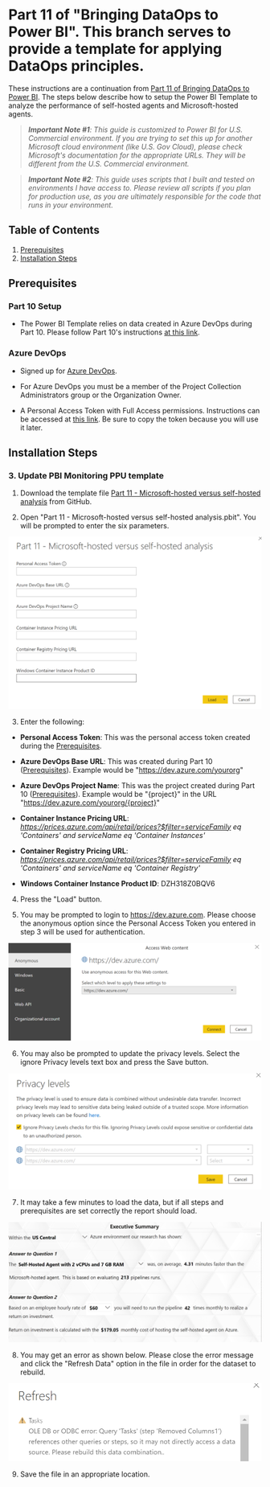 # Part 11 of "Bringing DataOps to Power BI". This branch serves to provide a template for applying DataOps principles.

These instructions are a continuation from <a href="https://www.kerski.tech/bringing-dataops-to-power-bi-part11/" target="_blank">Part 11 of Bringing DataOps to Power BI</a>.  The steps below describe how to setup the Power BI Template to analyze the performance of self-hosted agents and Microsoft-hosted agents.

> ***Important Note #1**: This guide is customized to Power BI for U.S. Commercial environment. If you are trying to set this up for another Microsoft cloud environment (like U.S. Gov Cloud), please check Microsoft's documentation for the appropriate URLs. They will be different from the U.S. Commercial environment.*

> ***Important Note #2**: This guide uses scripts that I built and tested on environments I have access to. Please review all scripts if you plan for production use, as you are ultimately responsible for the code that runs in your environment.*

## Table of Contents

1. [Prerequisites](#Prerequisites)
1. [Installation Steps](#Installation-Steps)

## Prerequisites

### Part 10 Setup

- The Power BI Template relies on data created in Azure DevOps during Part 10.  Please follow Part 10's instructions <a href="https://github.com/kerski/pbi-dataops-template/blob/part10/README.md" target="_blank">at this link</a>.

### Azure DevOps

-  Signed up for <a href="https://docs.microsoft.com/en-us/azure/devops/user-guide/sign-up-invite-teammates?view=azure-devops" target="_blank">Azure DevOps</a>.

- For Azure DevOps you must be a member of the Project Collection Administrators group or the Organization Owner.

- A Personal Access Token with Full Access permissions. Instructions can be accessed at <a href="https://docs.microsoft.com/en-us/azure/devops/organizations/accounts/use-personal-access-tokens-to-authenticate?view=azure-devops&tabs=preview-page#create-a-pat">this link</a>. Be sure to copy the token because you will use it later.

## Installation Steps

### 3. Update PBI Monitoring PPU template

1. Download the template file <a href="https://github.com/kerski/pbi-dataops-template/blob/part11/SetupScripts/Pbi/Part%2011%20-%20Microsoft-hosted%20versus%20self-hosted%20analysis.pbit" target="_blank">Part 11 - Microsoft-hosted versus self-hosted analysis</a> from GitHub.

2. Open "Part 11 - Microsoft-hosted versus self-hosted analysis.pbit". You will be prompted to enter the six parameters.

![Prompt to enter parameters](./images/part11-pbit-template-prompt.PNG)

3.  Enter the following:

-   **Personal Access Token**: This was the personal access token created during the [Prerequisites](#Prerequisites).

-   **Azure DevOps Base URL**: This was created during Part 10 ([Prerequisites](#Prerequisites)). Example would be "https://dev.azure.com/yourorg"

-   **Azure DevOps Project Name**: This was the project created during Part 10 ([Prerequisites](#Prerequisites)). Example would be "{project}" in the URL "https://dev.azure.com/yourorg/{project}"

-   **Container Instance Pricing URL**: <i>https://prices.azure.com/api/retail/prices?$filter=serviceFamily eq 'Containers' and serviceName eq 'Container Instances'</i>

-   **Container Registry Pricing URL**: <i>https://prices.azure.com/api/retail/prices?$filter=serviceFamily eq 'Containers' and serviceName eq 'Container Registry'</i>

-   **Windows Container Instance Product ID**: DZH318Z0BQV6

4. Press the "Load" button.

5. You may be prompted to login to https://dev.azure.com. Please choose the anonymous option since the Personal Access Token you entered in step 3 will be used for authentication.

![Privacy Level Message](./images/part11-pbit-loading-devops-login.PNG)

6. You may also be prompted to update the privacy levels. Select the ignore Privacy levels text box and press the Save button.

![Privacy Level Message](./images/part11-privacy-levels.PNG)

7. It may take a few minutes to load the data, but if all steps and prerequisites are set correctly the report should load.

![Example of successfully loading the report](./images/part11-loaded-successful.PNG)

8. You may get an error as shown below. Please close the error message and click the "Refresh Data" option in the file in order for the dataset to rebuild.

![Privacy Level Message](./images/part11-pbit-loading-devops-error.PNG)

9. Save the file in an appropriate location.